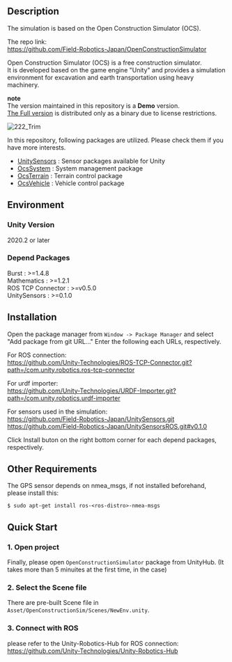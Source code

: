 ## Description
The simulation is based on the Open Construction Simulator (OCS).  

The repo link:  
https://github.com/Field-Robotics-Japan/OpenConstructionSimulator 

Open Construction Simulator (OCS) is a free construction simulator.  
It is developed based on the game engine "Unity" and provides a simulation environment for excavation and earth transportation using heavy machinery.

**note**  
The version maintained in this repository is a **Demo** version.  
[The Full version](https://github.com/qoopen0815/OpenConstructionSimulator/releases) is distributed only as a binary due to license restrictions.

![222_Trim](https://user-images.githubusercontent.com/26988372/133398942-6b8ef0e1-ac1b-4119-a4f6-ea16bbeaaa40.gif)

In this repository, following packages are utilized.
Please check them if you have more interests.

- [UnitySensors](https://github.com/Field-Robotics-Japan/UnitySensors) : Sensor packages available for Unity
- [OcsSystem](https://github.com/qoopen0815/OcsSystem) : System management package
- [OcsTerrain](https://github.com/qoopen0815/OcsTerrain) : Terrain control package
- [OcsVehicle](https://github.com/qoopen0815/OcsVehicle) : Vehicle control package

## Environment
### Unity Version
2020.2 or later

### Depend Packages
Burst : >=1.4.8  
Mathematics : >=1.2.1  
ROS TCP Connector : >=v0.5.0  
UnitySensors : >=0.1.0

## Installation
Open the package manager from `Window -> Package Manager` and select "Add package from git URL..."
Enter the following each URLs, respectively.  

For ROS connection:  
https://github.com/Unity-Technologies/ROS-TCP-Connector.git?path=/com.unity.robotics.ros-tcp-connector

For urdf importer:  
https://github.com/Unity-Technologies/URDF-Importer.git?path=/com.unity.robotics.urdf-importer  

For sensors used in the simulation:  
https://github.com/Field-Robotics-Japan/UnitySensors.git  
https://github.com/Field-Robotics-Japan/UnitySensorsROS.git#v0.1.0

Click Install buton on the right bottom corner for each depend packages, respectively.

## Other Requirements
The GPS sensor depends on nmea_msgs, if not installed beforehand, please install this:  

`$ sudo apt-get install ros-<ros-distro>-nmea-msgs`

## Quick Start

### 1. Open project
Finally, please open `OpenConstructionSimulator` package from UnityHub. (It takes more than 5 minuites at the first time, in the case)

### 2. Select the Scene file
There are pre-built Scene file in `Asset/OpenConstructionSim/Scenes/NewEnv.unity`.  


### 3. Connect with ROS
please refer to the Unity-Robotics-Hub for ROS connection:
https://github.com/Unity-Technologies/Unity-Robotics-Hub









